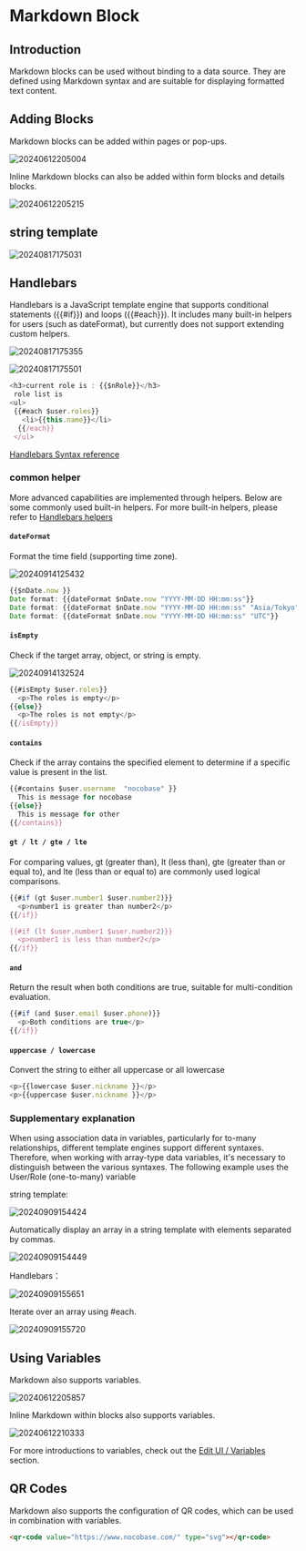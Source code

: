 # Markdown Block

## Introduction

Markdown blocks can be used without binding to a data source. They are defined using Markdown syntax and are suitable for displaying formatted text content.

## Adding Blocks

Markdown blocks can be added within pages or pop-ups.

![20240612205004](https://static-docs.nocobase.com/20240612205004.png)

Inline Markdown blocks can also be added within form blocks and details blocks.

![20240612205215](https://static-docs.nocobase.com/20240612205215.png)

## string template

![20240817175031](https://static-docs.nocobase.com/20240817175031.png)

## Handlebars

Handlebars is a JavaScript template engine that supports conditional statements ({{#if}}) and loops ({{#each}}). It includes many built-in helpers for users (such as dateFormat), but currently does not support extending custom helpers.

![20240817175355](https://static-docs.nocobase.com/20240817175355.png)

![20240817175501](https://static-docs.nocobase.com/20240817175501.png)

```javascript
<h3>current role is : {{$nRole}}</h3>
 role list is
<ul>
 {{#each $user.roles}}
   <li>{{this.name}}</li>
  {{/each}}
 </ul>
```
<a href="https://handlebarsjs.com/guide/builtin-helpers" target="_blank">Handlebars Syntax reference</a>

### common helper

More advanced capabilities are implemented through helpers. Below are some commonly used built-in helpers. For more built-in helpers, please refer to
<a href="https://www.npmjs.com/package/@budibase/handlebars-helpers#helpers" target="_blank"> Handlebars helpers</a>

#### `dateFormat`

Format the time field (supporting time zone).

![20240914125432](https://static-docs.nocobase.com/20240914125432.png)

```javascript
{{$nDate.now }}
Date format: {{dateFormat $nDate.now "YYYY-MM-DD HH:mm:ss"}}
Date format: {{dateFormat $nDate.now "YYYY-MM-DD HH:mm:ss" "Asia/Tokyo"}}
Date format: {{dateFormat $nDate.now "YYYY-MM-DD HH:mm:ss" "UTC"}}
```

#### `isEmpty`

Check if the target array, object, or string is empty.

![20240914132524](https://static-docs.nocobase.com/20240914132524.png)

```javascript
{{#isEmpty $user.roles}}
  <p>The roles is empty</p>
{{else}}
  <p>The roles is not empty</p>
{{/isEmpty}}
```

#### `contains`

Check if the array contains the specified element to determine if a specific value is present in the list.

```javascript
{{#contains $user.username  "nocobase" }}
  This is message for nocobase 
{{else}}
  This is message for other
{{/contains}}
```

#### `gt / lt / gte / lte`

For comparing values, gt (greater than), lt (less than), gte (greater than or equal to), and lte (less than or equal to) are commonly used logical comparisons.

```javascript
{{#if (gt $user.number1 $user.number2)}}
  <p>number1 is greater than number2</p>
{{/if}}

{{#if (lt $user.number1 $user.number2)}}
  <p>number1 is less than number2</p>
{{/if}}
```


#### `and`

Return the result when both conditions are true, suitable for multi-condition evaluation.

```javascript
{{#if (and $user.email $user.phone)}}
  <p>Both conditions are true</p>
{{/if}}
```

#### `uppercase / lowercase`

Convert the string to either all uppercase or all lowercase

```javascript
<p>{{lowercase $user.nickname }}</p>
<p>{{uppercase $user.nickname }}</p>

```

### Supplementary explanation

When using association data in variables, particularly for to-many relationships, different template engines support different syntaxes. Therefore, when working with array-type data variables, it's necessary to distinguish between the various syntaxes. 
The following example uses the User/Role (one-to-many) variable

string template:

![20240909154424](https://static-docs.nocobase.com/20240909154424.png)

Automatically display an array in a string template with elements separated by commas.

![20240909154449](https://static-docs.nocobase.com/20240909154449.png)

Handlebars：

![20240909155651](https://static-docs.nocobase.com/20240909155651.png)

Iterate over an array using #each.

![20240909155720](https://static-docs.nocobase.com/20240909155720.png)

## Using Variables

Markdown also supports variables.

![20240612205857](https://static-docs.nocobase.com/20240612205857.png)

Inline Markdown within blocks also supports variables.

![20240612210333](https://static-docs.nocobase.com/20240612210333.png)

For more introductions to variables, check out the [Edit UI / Variables](/handbook/ui/variables) section.

## QR Codes

Markdown also supports the configuration of QR codes, which can be used in combination with variables.

```html
<qr-code value="https://www.nocobase.com/" type="svg"></qr-code>
```
